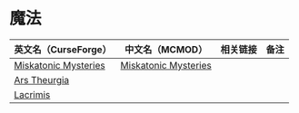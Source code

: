# 魔法

| 英文名（CurseForge）                                                                      | 中文名（MCMOD）                                              | 相关链接 | 备注 |
| ----------------------------------------------------------------------------------------- | ------------------------------------------------------------ | -------- | ---- |
| [Miskatonic Mysteries](https://www.curseforge.com/minecraft/mc-mods/miskatonic-mysteries) | [Miskatonic Mysteries](https://www.mcmod.cn/class/4608.html) |          |      |
| [Ars Theurgia](https://www.curseforge.com/minecraft/mc-mods/ars-theurgia)                 |                                                              |          |      |
| [Lacrimis](https://www.curseforge.com/minecraft/mc-mods/lacrimis)                         |                                                              |          |      |
